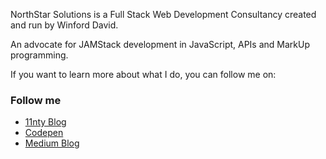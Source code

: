 NorthStar Solutions is a Full Stack Web Development Consultancy created and run by Winford David.

An advocate for JAMStack development in JavaScript, APIs and MarkUp programming.

If you want to learn more about what I do, you can follow me on: 

### Follow me

- [11nty Blog](https://github.com/NorthStarSolutions/NSS-11nty-blog1.git)
- [Codepen](https://codepen.io/wdsruk1/pen/YzZJmmm)
- [Medium Blog](https://medium.com/@northstarsols/jamstack-961042a8be08)


<!--
**NorthStarSolutions/NorthStarSolutions** is a ✨ _special_ ✨ repository because its `README.md` (this file) appears on your GitHub profile.

Here are some ideas to get you started:

- 🔭 I’m currently working on ...
- 🌱 I’m currently learning ...
- 👯 I’m looking to collaborate on ...
- 🤔 I’m looking for help with ...
- 💬 Ask me about ...
- 📫 How to reach me: ...
- 😄 Pronouns: ...
- ⚡ Fun fact: ...
-->

